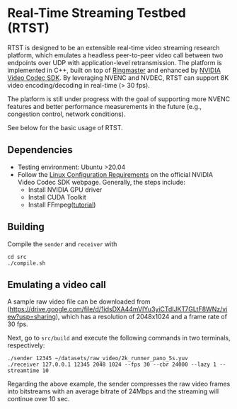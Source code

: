 # Real-Time Streaming Testbed (RTST)

RTST is designed to be an extensible real-time video streaming research platform, which emulates a headless peer-to-peer video call between two endpoints over UDP with application-level retransmission. The platform is implemented in C++, built on top of [Ringmaster](https://github.com/microsoft/ringmaster) and enhanced by [NVIDIA Video Codec SDK](https://developer.nvidia.com/video-codec-sdk). By leveraging NVENC and NVDEC, RTST can support 8K video encoding/decoding in real-time (> 30 fps).

The platform is still under progress with the goal of supporting more NVENC features and better performance measurements in the future (e.g., congestion control, network conditions). 

See below for the basic usage of RTST.

## Dependencies
- Testing environment: Ubuntu >20.04
- Follow the [Linux Configuration Requirements](https://docs.nvidia.com/video-technologies/video-codec-sdk/12.1/read-me/index.html) on the official NVIDIA Video Codec SDK webpage. Generally, the steps include:
    - Install NVIDIA GPU driver
    - Install CUDA Toolkit
    - Install FFmpeg([tutorial](https://trac.ffmpeg.org/wiki/CompilationGuide/Ubuntu))

## Building
Compile the `sender` and `receiver` with
```
cd src
./compile.sh
```

## Emulating a video call
A sample raw video file can be downloaded from (https://drive.google.com/file/d/1idsDXA44mVlYu3yiCTdIJKT7GLtF8WNz/view?usp=sharing), which has a resolution of 2048x1024 and a frame rate of 30 fps.

Next, go to `src/build` and execute the following commands in two terminals, respectively:
```
./sender 12345 ~/datasets/raw_video/2k_runner_pano_5s.yuv
./receiver 127.0.0.1 12345 2048 1024 --fps 30 --cbr 24000 --lazy 1 --streamtime 10
```
Regarding the above example, the sender compresses the raw video frames into bitstreams with an average bitrate of 24Mbps and the streaming will continue over 10 sec.
